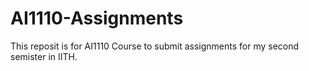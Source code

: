# AI1110-Assignments
This reposit is for AI1110 Course to submit assignments for my second semister in IITH.
